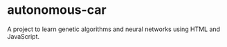 # autonomous-car
A project to learn genetic algorithms and neural networks using HTML and JavaScript.
